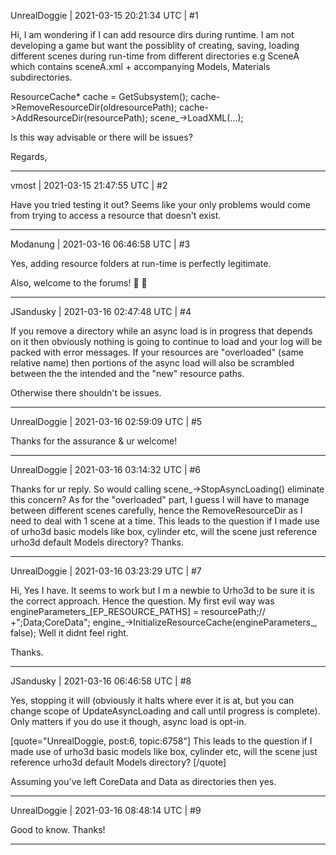 UnrealDoggie | 2021-03-15 20:21:34 UTC | #1

Hi,
I am wondering if I can add resource dirs during runtime. I am not developing a game but want the
possiblity of creating, saving, loading different scenes during run-time from different directories e.g 
SceneA which contains sceneA.xml + accompanying
Models, Materials subdirectories.

ResourceCache* cache = GetSubsystem<ResourceCache>();
cache->RemoveResourceDir(oldresourcePath);
cache->AddResourceDir(resourcePath); 
scene_->LoadXML(...);

Is this way advisable or there will be issues?

Regards,

-------------------------

vmost | 2021-03-15 21:47:55 UTC | #2

Have you tried testing it out? Seems like your only problems would come from trying to access a resource that doesn't exist.

-------------------------

Modanung | 2021-03-16 06:46:58 UTC | #3

Yes, adding resource folders at run-time is perfectly legitimate.

Also, welcome to the forums! :confetti_ball: :slightly_smiling_face:

-------------------------

JSandusky | 2021-03-16 02:47:48 UTC | #4

If you remove a directory while an async load is in progress that depends on it then obviously nothing is going to continue to load and your log will be packed with error messages. If your resources are "overloaded" (same relative name) then portions of the async load will also be scrambled between the the intended and the "new" resource paths.

Otherwise there shouldn't be issues.

-------------------------

UnrealDoggie | 2021-03-16 02:59:09 UTC | #5

Thanks for the assurance & ur welcome!

-------------------------

UnrealDoggie | 2021-03-16 03:14:32 UTC | #6

Thanks for ur reply. So would calling
scene_->StopAsyncLoading() eliminate this concern?
As for the "overloaded" part, I guess I will have to manage between different scenes carefully, hence the RemoveResourceDir as I need to deal with 1 scene at a time.
This leads to the question if I made use of urho3d basic  models like box, cylinder etc, will the scene just reference urho3d default  Models directory?
Thanks.

-------------------------

UnrealDoggie | 2021-03-16 03:23:29 UTC | #7

Hi,
Yes I have. It seems to work but I m a newbie to Urho3d to be sure it is the correct approach. Hence the question.
My first evil way was 
engineParameters_[EP_RESOURCE_PATHS] = resourcePath;// +";Data;CoreData";
engine_->InitializeResourceCache(engineParameters_, false); 
Well it didnt feel right.

Thanks.

-------------------------

JSandusky | 2021-03-16 06:46:58 UTC | #8

Yes, stopping it will (obviously it halts where ever it is at, but you can change scope of UpdateAsyncLoading and call until progress is complete). Only matters if you do use it though, async load is opt-in.

[quote="UnrealDoggie, post:6, topic:6758"]
This leads to the question if I made use of urho3d basic models like box, cylinder etc, will the scene just reference urho3d default Models directory?
[/quote]

Assuming you've left CoreData and Data as directories then yes.

-------------------------

UnrealDoggie | 2021-03-16 08:48:14 UTC | #9

Good to know. Thanks!

-------------------------

